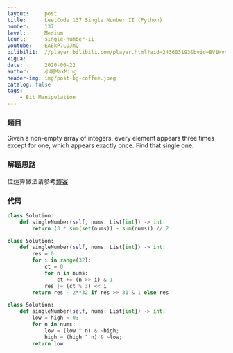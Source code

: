 ```yaml
---
layout:     post
title:      LeetCode 137 Single Number II (Python)
number:     137
level:      Medium
lcurl:      single-number-ii
youtube:    EAEkP7LOJmQ
bilibili1:  //player.bilibili.com/player.html?aid=243603193&bvid=BV1Hv411B7rd&cid=204610680&page=1
xigua:      
date:       2020-06-22
author:     小明MaxMing
header-img: img/post-bg-coffee.jpeg
catalog: false
tags:
    - Bit Manipulation
---
```


### 题目

Given a non-empty array of integers, every element appears three times except for one, which appears exactly once. Find that single one.

### 解题思路

位运算做法请参考[博客](https://blog.csdn.net/yutianzuijin/article/details/50597413)

### 代码
```python
class Solution:
    def singleNumber(self, nums: List[int]) -> int:
        return (3 * sum(set(nums)) - sum(nums)) // 2
```
```python
class Solution:
    def singleNumber(self, nums: List[int]) -> int:
        res = 0
        for i in range(32):
            ct = 0
            for n in nums:
                ct += (n >> i) & 1
            res |= (ct % 3) << i
        return res - 2**32 if res >> 31 & 1 else res
```
```python
class Solution:
    def singleNumber(self, nums: List[int]) -> int:
        low = high = 0;
        for n in nums:
            low = (low ^ n) & ~high;
            high = (high ^ n) & ~low;
        return low
```
